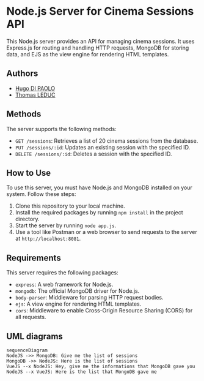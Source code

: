 

# Node.js Server for Cinema Sessions API

This Node.js server provides an API for managing cinema sessions. It uses Express.js for routing and handling HTTP requests, MongoDB for storing data, and EJS as the view engine for rendering HTML templates.

##  Authors

- [Hugo DI PAOLO](https://github.com/Cliffy57)
- [Thomas LEDUC](https://github.com/TakyL)

## Methods

The server supports the following methods:

-   `GET /sessions`: Retrieves a list of 20 cinema sessions from the database.
-   `PUT /sessions/:id`: Updates an existing session with the specified ID.
-   `DELETE /sessions/:id`: Deletes a session with the specified ID.

## How to Use

To use this server, you must have Node.js and MongoDB installed on your system. Follow these steps:

1.  Clone this repository to your local machine.
2.  Install the required packages by running `npm install` in the project directory.
3.  Start the server by running `node app.js`.
4.  Use a tool like Postman or a web browser to send requests to the server at `http://localhost:8081`.

## Requirements

This server requires the following packages:

-   `express`: A web framework for Node.js.
-   `mongodb`: The official MongoDB driver for Node.js.
-   `body-parser`: Middleware for parsing HTTP request bodies.
-   `ejs`: A view engine for rendering HTML templates.
-   `cors`: Middleware to enable Cross-Origin Resource Sharing (CORS) for all requests.
## UML diagrams

```mermaid
sequenceDiagram
NodeJS ->> MongoDB: Give me the list of sessions
MongoDB ->> NodeJS: Here is the list of sessions
VueJS --x NodeJS: Hey, give me the informations that MongoDB gave you
NodeJS --x VueJS: Here is the list that MongoDB gave me
```


